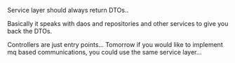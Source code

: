 Service layer should always return DTOs..

Basically it speaks with daos and repositories and other services to give you back the DTOs.

Controllers are just entry points... Tomorrow if you would like to implement mq based communications, you could use the same service layer...

